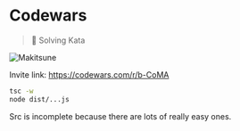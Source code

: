 # Codewars

> 💮 Solving Kata

![Makitsune](https://www.codewars.com/users/Makitsune/badges/large)

Invite link: https://codewars.com/r/b-CoMA

```bash
tsc -w
node dist/...js
```

Src is incomplete because there are lots of really easy ones.
